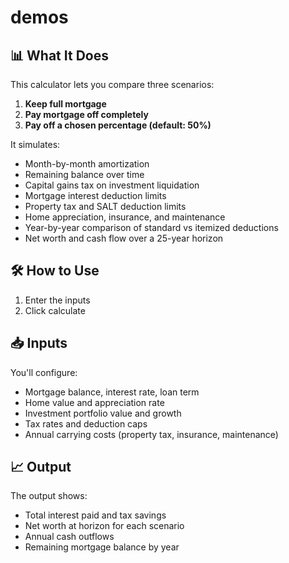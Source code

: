 # demos


## 📊 What It Does

This calculator lets you compare three scenarios:

1. **Keep full mortgage**
2. **Pay mortgage off completely**
3. **Pay off a chosen percentage (default: 50%)**

It simulates:

- Month-by-month amortization
- Remaining balance over time
- Capital gains tax on investment liquidation
- Mortgage interest deduction limits
- Property tax and SALT deduction limits
- Home appreciation, insurance, and maintenance
- Year-by-year comparison of standard vs itemized deductions
- Net worth and cash flow over a 25-year horizon

## 🛠 How to Use

1. Enter the inputs
2. Click calculate

## 📥 Inputs

You'll configure:

- Mortgage balance, interest rate, loan term
- Home value and appreciation rate
- Investment portfolio value and growth
- Tax rates and deduction caps
- Annual carrying costs (property tax, insurance, maintenance)

## 📈 Output

The output shows:

- Total interest paid and tax savings
- Net worth at horizon for each scenario
- Annual cash outflows
- Remaining mortgage balance by year
